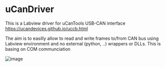 # uCanDriver

This is a Labview driver for uCanTools USB-CAN interface
https://ucandevices.github.io/uccb.html

The aim is to easilly allow to read and write frames to/from CAN bus using Labview environment and no external (python, ..) wrappers or DLLs.
This is basing on COM communciation

![image](https://github.com/wojciech-kochanski/uCanDriver/assets/148864326/3878b338-7407-4228-abc6-fb8f1e12d15e)
